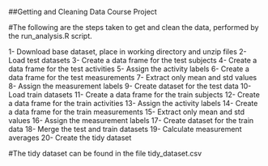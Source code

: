 ##Getting and Cleaning Data Course Project

#The following are the steps taken to get and clean the data, performed by the run_analysis.R script.

1-  Download base dataset, place in working directory and unzip files
2-  Load test datasets
3-  Create a data frame for the test subjects
4-  Create a data frame for the test activities
5-  Assign the activity labels
6-  Create a data frame for the test measurements
7-  Extract only mean and std values
8-  Assign the measurement labels
9-  Create dataset for the test data
10- Load train datasets
11- Create a data frame for the train subjects
12- Create a data frame for the train activities
13- Assign the activity labels
14- Create a data frame for the train measurements
15- Extract only mean and std values
16- Assign the measurement labels
17- Create dataset for the train data
18- Merge the test and train datasets
19- Calculate measurement averages
20- Create the tidy dataset

#The tidy dataset can be found in the file tidy_dataset.csv